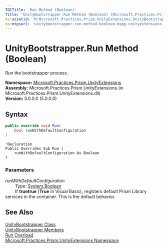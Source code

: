 ```yaml
---
TOCTitle: 'Run Method (Boolean)'
Title: 'UnityBootstrapper.Run Method (Boolean) (Microsoft.Practices.Prism.UnityExtensions)'
ms:assetid: 'M:Microsoft.Practices.Prism.UnityExtensions.UnityBootstrapper.Run(System.Boolean)'
ms:mtpsurl: 'unitybootstrapper-run-method-boolean-mspp-unityextensions.md'
---
```


# UnityBootstrapper.Run Method (Boolean)

Run the bootstrapper process.

**Namespace:** [Microsoft.Practices.Prism.UnityExtensions](/patterns-practices/reference/mspp-unityextensions-namespace)  
**Assembly:** Microsoft.Practices.Prism.UnityExtensions (in Microsoft.Practices.Prism.UnityExtensions.dll)  
**Version:** 5.0.0.0 (5.0.0.0)

## Syntax
```C#
public override void Run(
	bool runWithDefaultConfiguration
)
```
```VB
'Declaration
Public Overrides Sub Run ( 
	runWithDefaultConfiguration As Boolean
)
```

### Parameters

*runWithDefaultConfiguration*  
&nbsp;&nbsp;&nbsp;&nbsp;&nbsp;&nbsp;&nbsp;&nbsp;Type: [System.Boolean](http://msdn.microsoft.com/en-us/library/a28wyd50)   
&nbsp;&nbsp;&nbsp;&nbsp;&nbsp;&nbsp;&nbsp;&nbsp;If **truetrue** (**True** in Visual Basic), registers default Prism Library services in the container. This is the default behavior.

## See Also

[UnityBootstrapper Class](/patterns-practices/reference/unitybootstrapper-class-mspp-unityextensions)  
[UnityBootstrapper Members](/patterns-practices/reference/unitybootstrapper-members-mspp-unityextensions)  
[Run Overload](/patterns-practices/reference/unitybootstrapper-run-method-mspp-unityextensions)  
[Microsoft.Practices.Prism.UnityExtensions Namespace](/patterns-practices/reference/mspp-unityextensions-namespace)